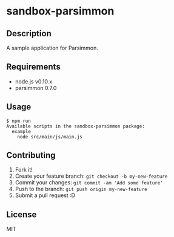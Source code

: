 # sandbox-parsimmon

## Description

A sample application for Parsimmon.

## Requirements

- node.js v0.10.x
- parsimmon 0.7.0

## Usage

```
$ npm run
Available scripts in the sandbox-parsimmon package:
  example
    node src/main/js/main.js

```

## Contributing

1. Fork it!
2. Create your feature branch: `git checkout -b my-new-feature`
3. Commit your changes: `git commit -am 'Add some feature'`
4. Push to the branch: `git push origin my-new-feature`
5. Submit a pull request :D

## License

MIT
